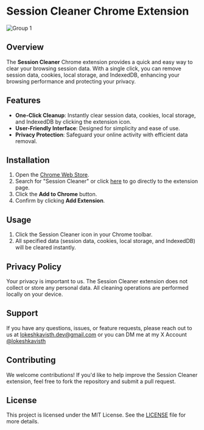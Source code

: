 # Session Cleaner Chrome Extension

![Group 1](https://github.com/user-attachments/assets/632cd831-1909-4511-a6cf-09678f270343)



## Overview

The **Session Cleaner** Chrome extension provides a quick and easy way to clear your browsing session data. With a single click, you can remove session data, cookies, local storage, and IndexedDB, enhancing your browsing performance and protecting your privacy.

## Features

- **One-Click Cleanup**: Instantly clear session data, cookies, local storage, and IndexedDB by clicking the extension icon.
- **User-Friendly Interface**: Designed for simplicity and ease of use.
- **Privacy Protection**: Safeguard your online activity with efficient data removal.

## Installation

1. Open the [Chrome Web Store](https://chrome.google.com/webstore).
2. Search for "Session Cleaner" or click [here](https://chromewebstore.google.com/detail/session-cleaner/lhbahmkknbldjahnfpkmhclicocjjakj?hl=en-US&utm_source=ext_sidebar) to go directly to the extension page.
3. Click the **Add to Chrome** button.
4. Confirm by clicking **Add Extension**.

## Usage

1. Click the Session Cleaner icon in your Chrome toolbar.
2. All specified data (session data, cookies, local storage, and IndexedDB) will be cleared instantly.

## Privacy Policy

Your privacy is important to us. The Session Cleaner extension does not collect or store any personal data. All cleaning operations are performed locally on your device.

## Support

If you have any questions, issues, or feature requests, please reach out to us at [lokeshkavisth.dev@gmail.com](mailto:lokeshkavisth.dev@gmail.com) or you can DM me at my X Account [@lokeshkavisth](https://x.com/lokeshkavisth)

## Contributing

We welcome contributions! If you'd like to help improve the Session Cleaner extension, feel free to fork the repository and submit a pull request.

## License

This project is licensed under the MIT License. See the [LICENSE](LICENSE) file for more details.

